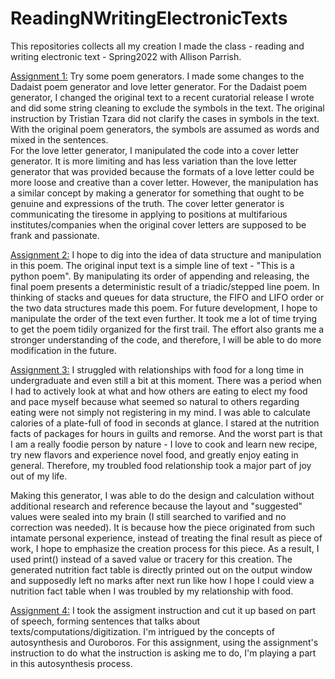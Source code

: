 # ReadingNWritingElectronicTexts


This repositories collects all my creation I made the class - reading and writing electronic text - Spring2022 with Allison Parrish.

[Assignment 1:](/some-poetry-generators.ipynb)
Try some poem generators.
I made some changes to the Dadaist poem generator and love letter generator.
For the Dadaist poem generator, I changed the original text to a recent curatorial release I wrote and did some string cleaning to exclude the symbols in the text. The original instruction by Tristian Tzara did not clarify the cases in symbols in the text. With the original poem generators, the symbols are assumed as words and mixed in the sentences.  
For the love letter generator, I manipulated the code into a cover letter generator. It is more limiting and has less variation than the love letter generator that was provided because the formats of a love letter could be more loose and creative than a cover letter. However, the manipulation has a similar concept by making a generator for something that ought to be genuine and expressions of the truth. The cover letter generator is communicating the tiresome in applying to positions at multifarious institutes/companies when the original cover letters are supposed to be frank and passionate. 

[Assignment 2:](/pythonPoem.ipynb)
I hope to dig into the idea of data structure and manipulation in this poem. The original input text is a simple line of text - "This is a python poem". By manipulating its order of appending and releasing, the final poem presents a deterministic result of a triadic/stepped line poem. In thinking of stacks and queues for data structure, the FIFO and LIFO order or the two data structures made this poem. For future development, I hope to manipulate the order of the text even further. It took me a lot of time trying to get the poem tidily organized for the first trail. The effort also grants me a stronger understanding of the code, and therefore, I will be able to do more modification in the future.

[Assignment 3:](/Ingredents.ipynb)
I struggled with relationships with food for a long time in undergraduate and even still a bit at this moment. There was a period when I had to actively look at what and how others are eating to elect my food and pace myself because what seemed so natural to others regarding eating were not simply not registering in my mind. I was able to calculate calories of a plate-full of food in seconds at glance. I stared at the nutrition facts of packages for hours in guilts and remorse. And the worst part is that I am a really foodie person by nature - I love to cook and learn new recipe, try new flavors and experience novel food, and greatly enjoy eating in general. Therefore, my troubled food relationship took a major part of joy out of my life.

Making this generator, I was able to do the design and calculation without additional research and reference because the layout and "suggested" values were sealed into my brain (I still searched to varified and no correction was needed). It is because how the piece originated from such intamate personal experience, instead of treating the final result as piece of work, I hope to emphasize the creation process for this piece. As a result, I used print() instead of a saved value or tracery for this creation. The generated nutrition fact table is directly printed out on the output window and supposedly left no marks after next run like how I hope I could view a nutrition fact table when I was troubled by my relationship with food.

[Assignment 4:](/Cutup.ipynb)
I took the assigment instruction and cut it up based on part of speech, forming sentences that talks about texts/computations/digitization. I'm intrigued by the concepts of autosynthesis and Ouroboros. For this assignment, using the assignment's instruction to do what the instruction is asking me to do, I'm playing a part in this autosynthesis process. 
